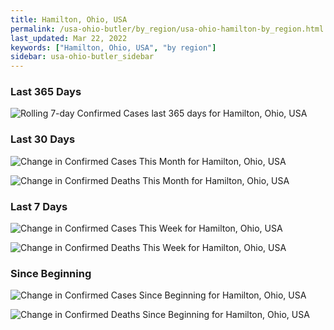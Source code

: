 ```yaml
---
title: Hamilton, Ohio, USA
permalink: /usa-ohio-butler/by_region/usa-ohio-hamilton-by_region.html
last_updated: Mar 22, 2022
keywords: ["Hamilton, Ohio, USA", "by region"]
sidebar: usa-ohio-butler_sidebar
---
```


<h3>Last 365 Days</h3>

![Rolling 7-day Confirmed Cases last 365 days for Hamilton, Ohio, USA](/covid_tracker/images/graphs/usa-ohio-hamilton-weekly_totals_graph.png)

<h3>Last 30 Days</h3>

![Change in Confirmed Cases This Month for Hamilton, Ohio, USA](/covid_tracker/images/graphs/usa-ohio-hamilton-delta_confirmed-30_days_graph.png)

![Change in Confirmed Deaths This Month for Hamilton, Ohio, USA](/covid_tracker/images/graphs/usa-ohio-hamilton-delta_deaths-30_days_graph.png)

<h3>Last 7 Days</h3>

![Change in Confirmed Cases This Week for Hamilton, Ohio, USA](/covid_tracker/images/graphs/usa-ohio-hamilton-delta_confirmed-7_days_graph.png)

![Change in Confirmed Deaths This Week for Hamilton, Ohio, USA](/covid_tracker/images/graphs/usa-ohio-hamilton-delta_deaths-7_days_graph.png)

<h3>Since Beginning</h3>

![Change in Confirmed Cases Since Beginning for Hamilton, Ohio, USA](/covid_tracker/images/graphs/usa-ohio-hamilton-delta_confirmed-since_beginning_graph.png)

![Change in Confirmed Deaths Since Beginning for Hamilton, Ohio, USA](/covid_tracker/images/graphs/usa-ohio-hamilton-delta_deaths-since_beginning_graph.png)
